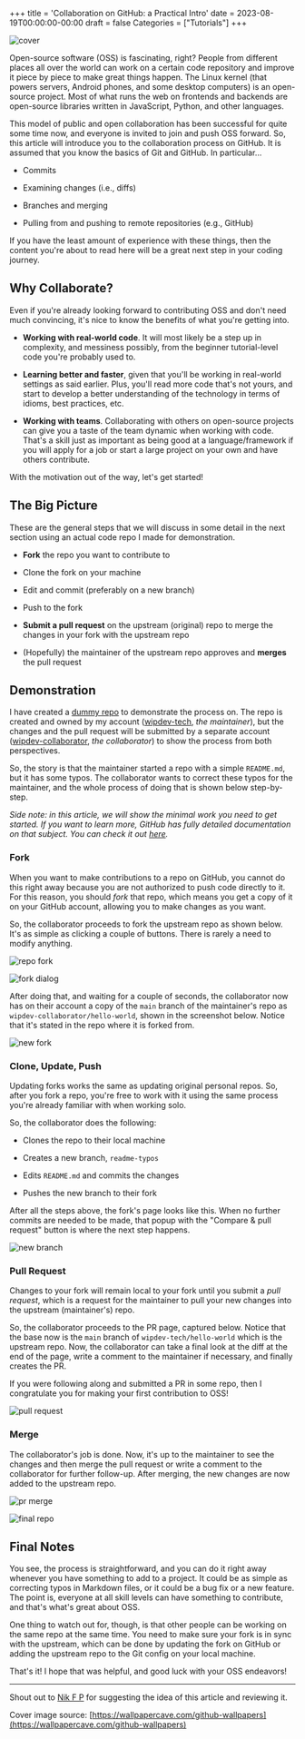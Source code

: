 +++
title = 'Collaboration on GitHub: a Practical Intro'
date = 2023-08-19T00:00:00-00:00
draft = false
Categories = ["Tutorials"]
+++

![cover](https://i.imgur.com/OBZtHgb.png)

Open-source software (OSS) is fascinating, right? People from different places all over the world can work on a certain code repository and improve it piece by piece to make great things happen. The Linux kernel (that powers servers, Android phones, and some desktop computers) is an open-source project. Most of what runs the web on frontends and backends are open-source libraries written in JavaScript, Python, and other languages.

This model of public and open collaboration has been successful for quite some time now, and everyone is invited to join and push OSS forward. So, this article will introduce you to the collaboration process on GitHub. It is assumed that you know the basics of Git and GitHub. In particular...

* Commits
    
* Examining changes (i.e., diffs)
    
* Branches and merging
    
* Pulling from and pushing to remote repositories (e.g., GitHub)
    

If you have the least amount of experience with these things, then the content you're about to read here will be a great next step in your coding journey.

## Why Collaborate?

Even if you're already looking forward to contributing OSS and don't need much convincing, it's nice to know the benefits of what you're getting into.

* **Working with real-world code**. It will most likely be a step up in complexity, and messiness possibly, from the beginner tutorial-level code you're probably used to.
    
* **Learning better and faster**, given that you'll be working in real-world settings as said earlier. Plus, you'll read more code that's not yours, and start to develop a better understanding of the technology in terms of idioms, best practices, etc.
    
* **Working with teams**. Collaborating with others on open-source projects can give you a taste of the team dynamic when working with code. That's a skill just as important as being good at a language/framework if you will apply for a job or start a large project on your own and have others contribute.
    

With the motivation out of the way, let's get started!

## The Big Picture

These are the general steps that we will discuss in some detail in the next section using an actual code repo I made for demonstration.

* **Fork** the repo you want to contribute to
    
* Clone the fork on your machine
    
* Edit and commit (preferably on a new branch)
    
* Push to the fork
    
* **Submit a pull request** on the upstream (original) repo to merge the changes in your fork with the upstream repo
    
* (Hopefully) the maintainer of the upstream repo approves and **merges** the pull request
    

## Demonstration

I have created a [dummy repo](https://github.com/wipdev-tech/hello-world) to demonstrate the process on. The repo is created and owned by my account ([wipdev-tech](https://github.com/wipdev-tech), *the maintainer*), but the changes and the pull request will be submitted by a separate account ([wipdev-collaborator](https://github.com/wipdev-collaborator), *the collaborator*) to show the process from both perspectives.

So, the story is that the maintainer started a repo with a simple `README.md`, but it has some typos. The collaborator wants to correct these typos for the maintainer, and the whole process of doing that is shown below step-by-step.

*Side note: in this article, we will show the minimal work you need to get started. If you want to learn more, GitHub has fully detailed documentation on that subject. You can check it out* [*here*](https://docs.github.com/en/pull-requests/collaborating-with-pull-requests/getting-started/about-collaborative-development-models)*.*

### Fork

When you want to make contributions to a repo on GitHub, you cannot do this right away because you are not authorized to push code directly to it. For this reason, you should *fork* that repo, which means you get a copy of it on your GitHub account, allowing you to make changes as you want.

So, the collaborator proceeds to fork the upstream repo as shown below. It's as simple as clicking a couple of buttons. There is rarely a need to modify anything.

![repo fork](https://i.imgur.com/JEJBZgq.png)

![fork dialog](https://i.imgur.com/dfTEzST.png)

After doing that, and waiting for a couple of seconds, the collaborator now has on their account a copy of the `main` branch of the maintainer's repo as `wipdev-collaborator/hello-world`, shown in the screenshot below. Notice that it's stated in the repo where it is forked from.

![new fork](https://i.imgur.com/eGkWLF8.png)

### Clone, Update, Push

Updating forks works the same as updating original personal repos. So, after you fork a repo, you're free to work with it using the same process you're already familiar with when working solo.

So, the collaborator does the following:

* Clones the repo to their local machine
    
* Creates a new branch, `readme-typos`
    
* Edits `README.md` and commits the changes
    
* Pushes the new branch to their fork
    

After all the steps above, the fork's page looks like this. When no further commits are needed to be made, that popup with the "Compare & pull request" button is where the next step happens.

![new branch](https://i.imgur.com/5g8GUp1.png)

### Pull Request

Changes to your fork will remain local to your fork until you submit a *pull request*, which is a request for the maintainer to pull your new changes into the upstream (maintainer's) repo.

So, the collaborator proceeds to the PR page, captured below. Notice that the base now is the `main` branch of `wipdev-tech/hello-world` which is the upstream repo. Now, the collaborator can take a final look at the diff at the end of the page, write a comment to the maintainer if necessary, and finally creates the PR.

If you were following along and submitted a PR in some repo, then I congratulate you for making your first contribution to OSS!

![pull request](https://i.imgur.com/Z5PT7NH.png)

### Merge

The collaborator's job is done. Now, it's up to the maintainer to see the changes and then merge the pull request or write a comment to the collaborator for further follow-up. After merging, the new changes are now added to the upstream repo.

![pr merge](https://i.imgur.com/s7kWl3P.png)

![final repo](https://i.imgur.com/ZZHnsYj.png)

## Final Notes

You see, the process is straightforward, and you can do it right away whenever you have something to add to a project. It could be as simple as correcting typos in Markdown files, or it could be a bug fix or a new feature. The point is, everyone at all skill levels can have something to contribute, and that's what's great about OSS.

One thing to watch out for, though, is that other people can be working on the same repo at the same time. You need to make sure your fork is in sync with the upstream, which can be done by updating the fork on GitHub or adding the upstream repo to the Git config on your local machine.

That's it! I hope that was helpful, and good luck with your OSS endeavors!

* * *

Shout out to [Nik F P](https://hashnode.com/@nikfp) for suggesting the idea of this article and reviewing it.

Cover image source: [https://wallpapercave.com/github-wallpapers](https://wallpapercave.com/github-wallpapers)
